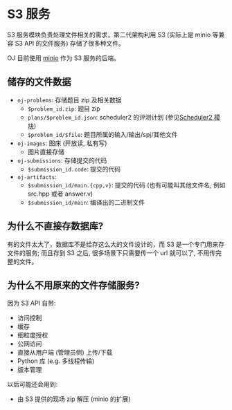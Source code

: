 # S3 服务

S3 服务模块负责处理文件相关的需求，第二代架构利用 S3
(实际上是 minio 等兼容 S3 API 的文件服务)
存储了很多种文件。

OJ 目前使用 [minio](https://min.io/) 作为 S3 服务的后端。

## 储存的文件数据

- `oj-problems`: 存储题目 zip 及相关数据
  - `$problem_id.zip`: 题目 zip
  - `plans/$problem_id.json`: scheduler2 的评测计划 (参见[Scheduler2 模块](scheduler2.md))
  - `$problem_id/$file`: 题目所属的输入/输出/spj/其他文件
- `oj-images`: 图床 (开放读, 私有写)
  - 图片直接存储
- `oj-submissions`: 存储提交的代码
  - `$submission_id.code`: 提交的代码
- `oj-artifacts`:
  - `$submission_id/main.{cpp,v}`: 提交的代码
    (也有可能叫其他文件名, 例如 src.hpp 或者 answer.v)
  - `$submission_id/main`: 编译出的二进制文件

## 为什么不直接存数据库?

有的文件太大了，数据库不是给存这么大的文件设计的，而 S3
是一个专门用来存文件的服务; 而且存到 S3 之后, 很多场景下只需要传一个
url 就可以了, 不用传完整的文件。

## 为什么不用原来的文件存储服务?

因为 S3 API 自带:

- 访问控制
- 缓存
- 细粒度授权
- 公网访问
- 直接从用户端 (管理员侧) 上传/下载
- Python 库 (e.g. 多线程传输)
- 版本管理

以后可能还会用到:

- 由 S3 提供的现场 zip 解压 (minio 的扩展)
